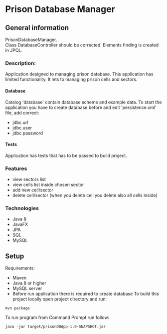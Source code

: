 # Prison Database Manager

## General information
PrisonDatabaseManager. <br/>
Class DatabaseController should be corrected. Elements finding is created in JPQL.

### Description:
Application designed to managing prison database. This application has limited functionality. It lets to managing prison cells and sectors.

#### Database
Catalog 'database' contain database scheme and example data.
To start the application you have to create database before and edit 'persistence.xml' file, add correct:
- jdbc.url
- jdbc.user
- jdbc.password

#### Tests
Application has tests that has to be passed to build project.

### Features
- view sectors list
- view cells list inside chosen sector
- add new cell/sector
- delete cell/sector (when you delete cell you delete also all cells inside)

### Technologies
- Java 8
- JavaFX
- JPA
- SQL
- MySQL

## Setup
Requirements:
- Maven
- Java 8 or higher
- MySQL server
- Before run application there is required to create database
To build this project locally open project directory and run:
```
mvn package
```
To run program from Command Prompt run follow: 
```
java -jar target/prisonDBApp-1.0-SNAPSHOT.jar
```
